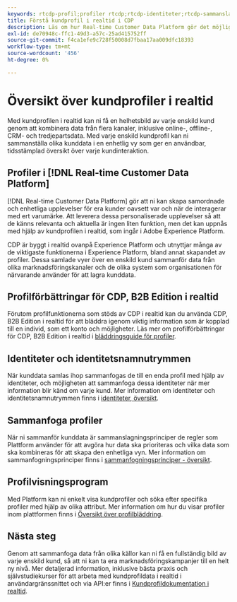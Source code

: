 ```yaml
---
keywords: rtcdp-profil;profiler rtcdp;rtcdp-identiteter;rtcdp-sammanslagningsprinciper;kundprofil i realtid
title: Förstå kundprofil i realtid i CDP
description: Läs om hur Real-time Customer Data Platform gör det möjligt för er att skapa samordnade, enhetliga och relevanta kundupplevelser med hjälp av kundprofilen i realtid.
exl-id: de70948c-ffc1-49d3-a57c-25ad415752ff
source-git-commit: f4ca1efe9c728f50008d7fbaa17aa009dfc18393
workflow-type: tm+mt
source-wordcount: '456'
ht-degree: 0%

---
```


# Översikt över kundprofiler i realtid

Med kundprofilen i realtid kan ni få en helhetsbild av varje enskild kund genom att kombinera data från flera kanaler, inklusive online-, offline-, CRM- och tredjepartsdata. Med varje enskild kundprofil kan ni sammanställa olika kunddata i en enhetlig vy som ger en användbar, tidsstämplad översikt över varje kundinteraktion.

## Profiler i [!DNL Real-time Customer Data Platform]

[!DNL Real-time Customer Data Platform] gör att ni kan skapa samordnade och enhetliga upplevelser för era kunder oavsett var och när de interagerar med ert varumärke. Att leverera dessa personaliserade upplevelser så att de känns relevanta och aktuella är ingen liten funktion, men det kan uppnås med hjälp av kundprofilen i realtid, som ingår i Adobe Experience Platform.

CDP är byggt i realtid ovanpå Experience Platform och utnyttjar många av de viktigaste funktionerna i Experience Platform, bland annat skapandet av profiler. Dessa samlade vyer över en enskild kund sammanför data från olika marknadsföringskanaler och de olika system som organisationen för närvarande använder för att lagra kunddata.

## Profilförbättringar för CDP, B2B Edition i realtid

Förutom profilfunktionerna som stöds av CDP i realtid kan du använda CDP, B2B Edition i realtid för att bläddra igenom viktig information som är kopplad till en individ, som ett konto och möjligheter. Läs mer om profilförbättringar för CDP, B2B Edition i realtid i [bläddringsguide för profiler](profile-browse.md).

## Identiteter och identitetsnamnutrymmen

När kunddata samlas ihop sammanfogas de till en enda profil med hjälp av identiteter, och möjligheten att sammanfoga dessa identiteter när mer information blir känd om varje kund. Mer information om identiteter och identitetsnamnutrymmen finns i [identiteter, översikt](identities-overview.md).

## Sammanfoga profiler

När ni sammanför kunddata är sammanslagningsprinciper de regler som Plattform använder för att avgöra hur data ska prioriteras och vilka data som ska kombineras för att skapa den enhetliga vyn. Mer information om sammanfogningsprinciper finns i [sammanfogningsprinciper - översikt](merge-policies.md).

## Profilvisningsprogram

Med Platform kan ni enkelt visa kundprofiler och söka efter specifika profiler med hjälp av olika attribut. Mer information om hur du visar profiler inom plattformen finns i [Översikt över profilbläddring](profile-browse.md).

## Nästa steg

Genom att sammanfoga data från olika källor kan ni få en fullständig bild av varje enskild kund, så att ni kan ta era marknadsföringskampanjer till en helt ny nivå. Mer detaljerad information, inklusive bästa praxis och självstudiekurser för att arbeta med kundprofildata i realtid i användargränssnittet och via API:er finns i [Kundprofildokumentation i realtid](../../profile/home.md).
